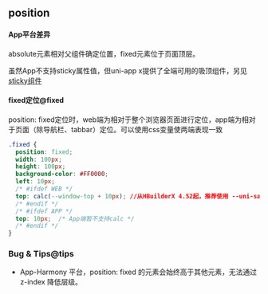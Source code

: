 ## position


<!-- CSSJSON.position.description -->

<!-- CSSJSON.position.syntax -->

<!-- CSSJSON.position.values -->

<!-- CSSJSON.position.defaultValue -->

<!-- CSSJSON.position.unixTags -->

<!-- CSSJSON.position.compatibility -->

<!-- CSSJSON.position.example -->


#### App平台差异

absolute元素相对父组件确定位置，fixed元素位于页面顶层。

虽然App不支持sticky属性值，但uni-app x提供了全端可用的吸顶组件，另见[sticky组件](../component/sticky.md)

#### fixed定位@fixed

position: fixed定位时，web端为相对于整个浏览器页面进行定位，app端为相对于页面（除导航栏、tabbar）定位。可以使用css变量使两端表现一致

```css
.fixed {
  position: fixed;
  width: 100px;
  height: 100px;
  background-color: #FF0000;
  left: 10px;
  /* #ifdef WEB */
  top: calc(--window-top + 10px); //从HBuilderX 4.52起，推荐使用 --uni-safe-area-inset-top 来替代 --window-top
  /* #endif */
  /* #ifdef APP */
  top: 10px;  /* App端暂不支持calc */
  /* #endif */
}
```

<!-- CSSJSON.position.reference -->

### Bug & Tips@tips

- App-Harmony 平台，position: fixed 的元素会始终高于其他元素，无法通过 z-index 降低层级。